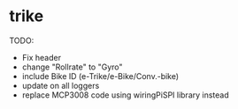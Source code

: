 # trike

TODO:
  - Fix header
  -   change "Rollrate" to "Gyro"
  -   include Bike ID (e-Trike/e-Bike/Conv.-bike)
  -   update on all loggers
  - replace MCP3008 code using wiringPiSPI library instead
